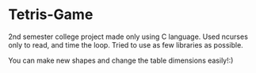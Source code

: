 # Tetris-Game
2nd semester college project made only using C language.
Used ncurses only to read, and time the loop. Tried to use as few libraries as possible.

You can make new shapes and change the table dimensions easily!:)

